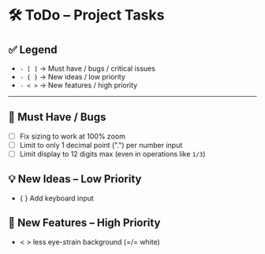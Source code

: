 # 🛠️ ToDo – Project Tasks

## ✅ Legend
- `- [ ]` → Must have / bugs / critical issues  
- `- { }` → New ideas / low priority  
- `- < >` → New features / high priority  

---

## 🐞 Must Have / Bugs
- [ ] Fix sizing to work at 100% zoom  
- [ ] Limit to only 1 decimal point (".") per number input  
- [ ] Limit display to 12 digits max (even in operations like `1/3`)  

## 💡 New Ideas – Low Priority
- { } Add keyboard input  

## 🚀 New Features – High Priority
- < > less eye-strain background (=/= white)